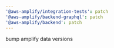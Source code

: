 ```yaml
---
'@aws-amplify/integration-tests': patch
'@aws-amplify/backend-graphql': patch
'@aws-amplify/backend': patch
---
```


bump amplify data versions
